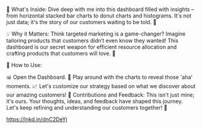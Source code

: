 🧐 What's Inside:
Dive deep with me into this dashboard filled with insights – from horizontal stacked bar charts to donut charts and histograms. It's not just data; it's the story of our customers waiting to be told. 🚀

💡 Why it Matters:
Think targeted marketing is a game-changer? Imagine tailoring products that customers didn’t even know they wanted! This dashboard is our secret weapon for efficient resource allocation and crafting products that customers will love. 🎯

🔧 How to Use:

📊 Open the Dashboard.
🔄 Play around with the charts to reveal those 'aha' moments.
📈 Let's customize our strategy based on what we discover about our amazing customers!
🌟 Contributions and Feedback:
This isn't just mine; it's ours. Your thoughts, ideas, and feedback have shaped this journey. Let's keep refining and understanding our customers together! 💬

https://lnkd.in/dnC2DeYj
